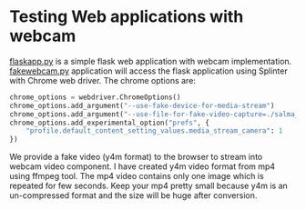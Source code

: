 # Testing Web applications with webcam
[flaskapp.py](https://github.com/saisyam/web-automation-testing/blob/master/fake_webcam/flaskapp.py) is a simple flask web application with webcam implementation. [fakewebcam.py](https://github.com/saisyam/web-automation-testing/blob/master/fake_webcam/fakewebcam.py) application will access the flask application using Splinter with Chrome web driver. The chrome options are:

```python
chrome_options = webdriver.ChromeOptions()
chrome_options.add_argument("--use-fake-device-for-media-stream")
chrome_options.add_argument("--use-file-for-fake-video-capture=./salma_hayek.y4m")
chrome_options.add_experimental_option("prefs", {
    "profile.default_content_setting_values.media_stream_camera": 1
})
```

We provide a fake video (y4m format) to the browser to stream into webcam video component. I have created y4m video format from mp4 using ffmpeg tool. The mp4 video contains only one image which is repeated for few seconds. Keep your mp4 pretty small because y4m is an un-compressed format and the size will be huge after conversion.